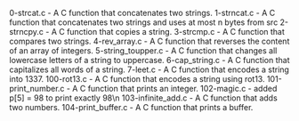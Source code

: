 0-strcat.c - A C function that concatenates two strings.
1-strncat.c - A C function that concatenates two strings and uses at most n bytes from src
2-strncpy.c - A C function that copies a string.
3-strcmp.c - A C  function that compares two strings.
4-rev_array.c - A C function that reverses the content of an array of integers.
5-string_toupper.c - A C function that changes all lowercase letters of a string to uppercase.
6-cap_string.c - A C function that capitalizes all words of a string.
7-leet.c - A C function that encodes a string into 1337.
100-rot13.c - A C function that encodes a string using rot13.
101-print_number.c - A C function that prints an integer.
102-magic.c - added p[5] = 98 to print exactly 98\n
103-infinite_add.c - A C function that adds two numbers.
104-print_buffer.c - A C function that prints a buffer.
